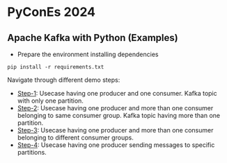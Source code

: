 # PyConEs 2024

## Apache Kafka with Python (Examples)

* Prepare the environment installing dependencies

```
pip install -r requirements.txt
```

Navigate through different demo steps:

* [Step-1](step-1): Usecase having one producer and one consumer. Kafka topic with only one partition.
* [Step-2](step-2): Usecase having one producer and more than one consumer belonging to same consumer group. Kafka topic having more than one partition.
* [Step-3](step-3): Usecase having one producer and more than one consumer belonging to different consumer groups.
* [Step-4](step-4): Usecase having one producer sending messages to specific partitions.
